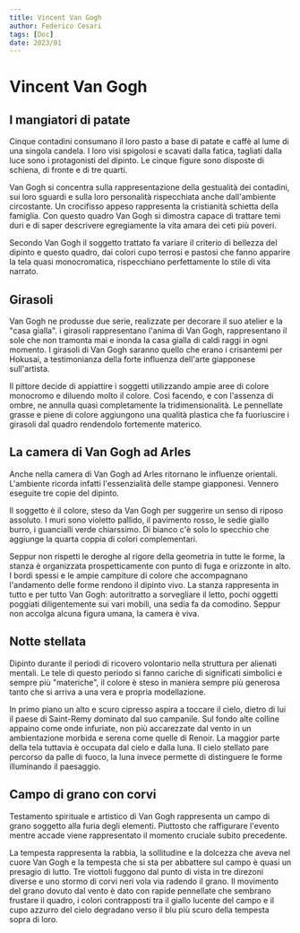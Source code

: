 ```yaml
---
title: Vincent Van Gogh
author: Federico Cesari
tags: [Doc]
date: 2023/01
---
```

# Vincent Van Gogh
## I mangiatori di patate

Cinque contadini consumano il loro pasto a base di patate e caffè al lume di una singola candela. I loro visi spigolosi e scavati dalla fatica, tagliati dalla luce sono i protagonisti del dipinto. Le cinque figure sono disposte di schiena, di fronte e di tre quarti. 

Van Gogh si concentra sulla rappresentazione della gestualità dei contadini, sui loro sguardi e sulla loro personalità rispecchiata anche dall'ambiente circostante. Un crocifisso appeso rappresenta la cristianità schietta della famiglia. Con questo quadro Van Gogh si dimostra capace di trattare temi duri e di saper descrivere egregiamente la vita amara dei ceti più poveri.

Secondo Van Gogh il soggetto trattato fa variare il criterio di bellezza del dipinto e questo quadro, dai colori cupo terrosi e pastosi che fanno apparire la tela quasi monocromatica, rispecchiano perfettamente lo stile di vita narrato.

## Girasoli

Van Gogh ne produsse due serie, realizzate per decorare il suo atelier e la "casa gialla". i girasoli rappresentano l'anima di Van Gogh, rappresentano il sole che non tramonta mai e inonda la casa gialla di caldi raggi in ogni momento. I girasoli di Van Gogh saranno quello che erano i crisantemi per Hokusai, a testimonianza della forte influenza dell'arte giapponese sull'artista.

Il pittore decide di appiattire i soggetti utilizzando ampie aree di colore monocromo e diluendo molto il colore. Così facendo, e con l'assenza di ombre, ne annulla quasi completamente la tridimensionalità. Le pennellate grasse e piene di colore aggiungono una qualità plastica che fa fuoriuscire i girasoli dal quadro rendendolo fortemente materico.

## La camera di Van Gogh ad Arles

Anche nella camera di Van Gogh ad Arles ritornano le influenze orientali. L'ambiente ricorda infatti l'essenzialità delle stampe giapponesi. Vennero eseguite tre copie del dipinto.

Il soggetto è il colore, steso da Van Gogh per suggerire un senso di riposo assoluto. I muri sono violetto pallido, il pavimento rosso, le sedie giallo burro, i guancialli verde chiarssimo. Di bianco c'è solo lo specchio che aggiunge la quarta coppia di colori complementari.

Seppur non rispetti le deroghe al rigore della geometria in tutte le forme, la stanza è organizzata prospetticamente con punto di fuga e orizzonte in alto. I bordi spessi e le ampie campiture di colore che accompagnano l'andamento delle forme rendono il dipinto vivo. La stanza rappresenta in tutto e per tutto Van Gogh: autoritratto a sorvegliare il letto, pochi oggetti poggiati diligentemente sui vari mobili, una sedia fa da comodino. Seppur non accolga alcuna figura umana, la camera è viva.

## Notte stellata

Dipinto durante il periodi di ricovero volontario nella struttura per alienati mentali. Le tele di questo periodo si fanno cariche di significati simbolici e sempre più "materiche", il colore è steso in maniera sempre più generosa tanto che si arriva a una vera e propria modellazione.

In primo piano un alto e scuro cipresso aspira a toccare il cielo, dietro di lui il paese di Saint-Remy dominato dal suo campanile. Sul fondo alte colline appaino come onde infuriate, non più accarezzate dal vento in un ambientazione morbida e serena come quelle di Renoir. La maggior parte della tela tuttavia è occupata dal cielo e dalla luna. Il cielo stellato pare percorso da palle di fuoco, la luna invece permette di distinguere le forme illuminando il paesaggio.

## Campo di grano con corvi

Testamento spirituale e artistico di Van Gogh rappresenta un campo di grano soggetto alla furia degli elementi. Piuttosto che raffigurare l'evento mentre accade viene rappresentato il momento cruciale subito precedente.

La tempesta rappresenta la rabbia, la sollitudine e la dolcezza che aveva nel cuore Van Gogh e la tempesta che si sta per abbattere sul campo è quasi un presagio di lutto. Tre viottoli fuggono dal punto di vista in tre direzoni diverse e uno stormo di corvi neri vola via radendo il grano. Il movimento del grano dovuto dal vento è dato con rapide pennellate che sembrano frustare il quadro, i colori contrapposti tra il giallo lucente del campo e il cupo azzurro del cielo degradano verso il blu più scuro della tempesta sopra di loro.